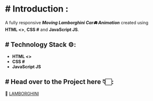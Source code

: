 # # Introduction :
A fully responsive ***Moving Lamborghini Car🚘 Animation*** created using **HTML <>**, **CSS #** and **JavaScript JS**.

## # Technology Stack ⚙:
* **HTML <>**
* **CSS #**
* **JavaScript JS**

## # Head over to the Project here 👇🏻:
🔗 [LAMBORGHINI](https://keeratsachdeva.github.io/LAMBORGHINI/)
